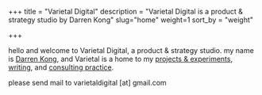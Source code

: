 +++
title = "Varietal Digital"
description = "Varietal Digital is a product & strategy studio by Darren Kong"
slug="home"
weight=1
sort_by = "weight"

+++

hello and welcome to Varietal Digital, a product & strategy studio. my name is [Darren Kong](@/about/_index.md), and Varietal is a home to my [projects & experiments](@/projects/_index.md), [writing](@/writing/_index.md), and [consulting practice](@/services/_index.md).


please send mail to varietaldigital [at] gmail.com